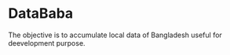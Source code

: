 # DataBaba
The objective is to accumulate local data of Bangladesh useful for deevelopment purpose. 
